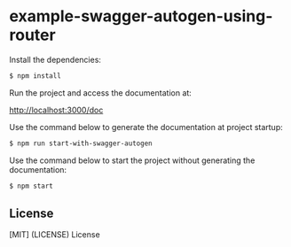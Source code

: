 # example-swagger-autogen-using-router

Install the dependencies:

```bash
$ npm install
```

Run the project and access the documentation at:

[http://localhost:3000/doc](http://localhost:3000/doc)

Use the command below to generate the documentation at project startup:

```bash
$ npm run start-with-swagger-autogen
```

Use the command below to start the project without generating the documentation:

```bash
$ npm start
```

## License
[MIT] (LICENSE) License